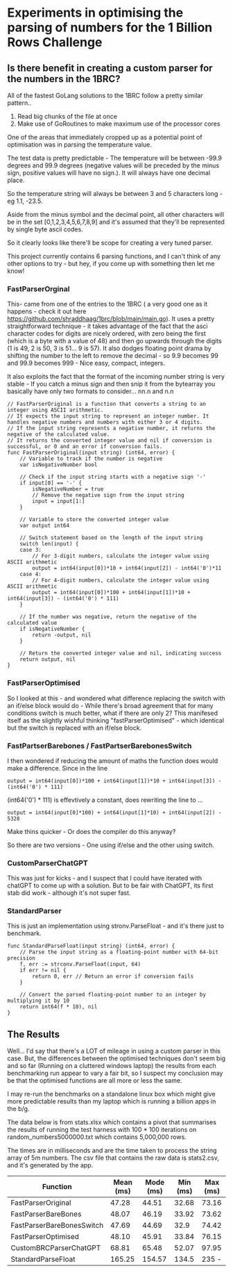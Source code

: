 # Experiments in optimising the parsing of numbers for the 1 Billion Rows Challenge

## Is there benefit in creating a custom parser for the numbers in the 1BRC?
All of the fastest GoLang solutions to the 1BRC follow a pretty similar pattern..

1) Read big chunks of the file at once
2) Make use of GoRoutines to make maximum use of the processor cores

One of the areas that immediately cropped up as a potential point of optimisation was in parsing the temperature value.

The test data is pretty predictable - The temperature will be between -99.9 degrees and 99.9 degrees (negative values will be preceded by the minus sign, positive values will have no sign.). It will always have one decimal place.

So the temperature string will always be between 3 and 5 characters long - eg 1.1, -23.5.

Aside from the minus symbol and the decimal point, all other characters will be in the set [0,1,2,3,4,5,6,7,8,9] and it's assumed that they'll be represented by single byte ascii codes.

So it clearly looks like there'll be scope for creating a very tuned parser.

This project currently contains 6 parsing functions, and I can't think of any other options to try - but hey, if you come up with something then let me know!

### FastParserOrginal

This- came from one of the entries to the 1BRC ( a very good one as it happens - check it out here https://github.com/shraddhaag/1brc/blob/main/main.go). It uses a pretty straightforward technique - it takes advantage of the fact that the asci character codes for digits are nicely ordered, with zero being the first (which is a byte with a value of 48) and  then go upwards through the digits (1 is 49, 2 is 50, 3 is 51... 9 is 57). It also dodges floating point drama by shifting the number to the left to remove the decimal - so 9.9 becomes 99 and 99.9 becomes 999 - Nice easy, compact, integers. 

It also exploits the fact that the format of the incoming number string is very stable - If you catch a minus sign and then snip it from the bytearray you basically have only two formats to consider...  nn.n and n.n


```
// FastParserOriginal is a function that converts a string to an integer using ASCII arithmetic.
// It expects the input string to represent an integer number. It handles negative numbers and numbers with either 3 or 4 digits.
// If the input string represents a negative number, it returns the negative of the calculated value.
// It returns the converted integer value and nil if conversion is successful, or 0 and an error if conversion fails.
func FastParserOriginal(input string) (int64, error) {
	// Variable to track if the number is negative
	var isNegativeNumber bool

	// Check if the input string starts with a negative sign '-'
	if input[0] == '-' {
		isNegativeNumber = true
		// Remove the negative sign from the input string
		input = input[1:]
	}

	// Variable to store the converted integer value
	var output int64

	// Switch statement based on the length of the input string
	switch len(input) {
	case 3:
		// For 3-digit numbers, calculate the integer value using ASCII arithmetic
		output = int64(input[0])*10 + int64(input[2]) - int64('0')*11
	case 4:
		// For 4-digit numbers, calculate the integer value using ASCII arithmetic
		output = int64(input[0])*100 + int64(input[1])*10 + int64(input[3]) - (int64('0') * 111)
	}

	// If the number was negative, return the negative of the calculated value
	if isNegativeNumber {
		return -output, nil
	}

	// Return the converted integer value and nil, indicating success
	return output, nil
}

```
### FastParserOptimised
So I looked at this - and wondered what difference replacing the switch with an if/else block would do - While there's broad agreement that for many conditions switch is much better, what if there are only 2? This manifesed itself as the slightly wishful thinking "fastParserOptimised" - which identical but the switch is replaced with an if/else block. 

### FastPartserBarebones / FastPartserBarebonesSwitch
I then wondered if reducing the amount of maths the function does would make a difference. Since in the line
```
output = int64(input[0])*100 + int64(input[1])*10 + int64(input[3]) - (int64('0') * 111)
```
(int64('0') * 111) is effevtively a constant, does rewriting the line to ...
```
output = int64(input[0]*100) + int64(input[1]*10) + int64(input[2]) - 5328
```
Make thins quicker - Or does the compiler do this anyway?

So there are two versions - One using if/else and the other using switch.

### CustomParserChatGPT
This was just for kicks - and I suspect that I could have iterated with chatGPT to come up with a solution. But to be fair with ChatGPT, its first stab did work - although it's not super fast.

### StandardParser
This is just an implementation using stronv.ParseFloat - and it's there just to benchmark.

```
func StandardParseFloat(input string) (int64, error) {
	// Parse the input string as a floating-point number with 64-bit precision
	f, err := strconv.ParseFloat(input, 64)
	if err != nil {
		return 0, err // Return an error if conversion fails
	}

	// Convert the parsed floating-point number to an integer by multiplying it by 10
	return int64(f * 10), nil
}
```
## The Results

Well... I'd say that there's a LOT of mileage in using a custom parser in this case. But, the differences between the optimised techniques don't seem big and so far (Running on a cluttered windows laptop) the results from each benchmarking run appear to vary a fair bit, so I suspect my conclusion may be that the optimised functions are all more or less the same. 

I may re-run the benchmarks on a standalone linux box which might give more predictable results than my laptop which is running a billion apps in the b/g.

The data below is from stats.xlsx which contains a pivot that summarises the results of running the test harness with 100 * 100 iterations on random_numbers5000000.txt which contains 5,000,000 rows.

The times are in milliseconds and are the time taken to process the string array of 5m numbers. The csv file that contains the raw data is stats2.csv, and it's generated by the app.





| Function                  | Mean (ms)  | Mode (ms) | Min (ms) | Max (ms) |
|---------------------------|------------|-----------|----------|----------|
| FastParserOriginal        | 47.28      | 44.51     | 32.68    | 73.16    |
| FastParserBareBones       | 48.07      | 46.19     | 33.92    | 73.62    |
| FastParserBareBonesSwitch | 47.69      | 44.69     | 32.9     | 74.42    |
| FastParserOptimised       | 48.10      | 45.91     | 33.84    | 76.15    |
| CustomBRCParserChatGPT    | 68.81      | 65.48     | 52.07    | 97.95    |
| StandardParseFloat        | 165.25     | 154.57    | 134.5    | 235 -     |

